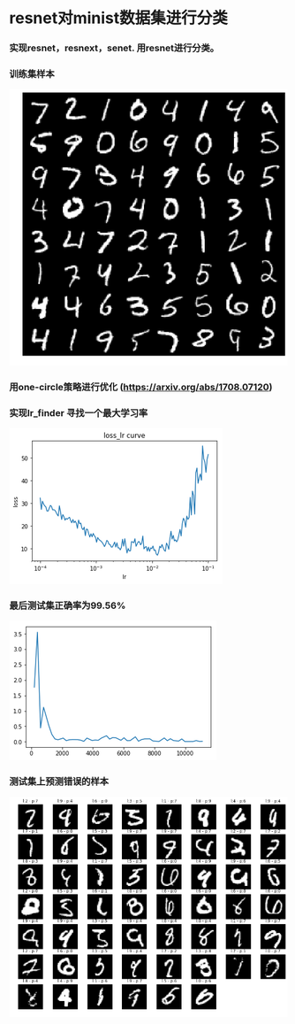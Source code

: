 # resnet对minist数据集进行分类

### 实现resnet，resnext，senet. 用resnet进行分类。
### 训练集样本
![image](imgs/minist_pic.png)

### 用one-circle策略进行优化 (https://arxiv.org/abs/1708.07120)
### 实现lr_finder 寻找一个最大学习率
![image](imgs/find_lr.png)

### 最后测试集正确率为99.56%
![image](imgs/steps_loss.png)
### 测试集上预测错误的样本
![image](imgs/test_error.png)

